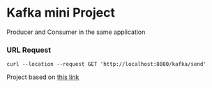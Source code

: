 # Kafka mini Project

Producer and Consumer in the same application

### URL Request
````curl --location --request GET 'http://localhost:8080/kafka/send'````

Project based on [this link](https://mmarcosab.medium.com/criando-consumer-e-produkafka-com-spring-boot-b427cc2f841d)